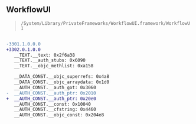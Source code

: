 ## WorkflowUI

> `/System/Library/PrivateFrameworks/WorkflowUI.framework/WorkflowUI`

```diff

-3301.1.0.0.0
+3302.0.1.0.0
   __TEXT.__text: 0x2f6a38
   __TEXT.__auth_stubs: 0x6090
   __TEXT.__objc_methlist: 0xa158

   __DATA_CONST.__objc_superrefs: 0x4a8
   __DATA_CONST.__objc_arraydata: 0x1d0
   __AUTH_CONST.__auth_got: 0x3060
-  __AUTH_CONST.__auth_ptr: 0x2010
+  __AUTH_CONST.__auth_ptr: 0x20e0
   __AUTH_CONST.__const: 0x10040
   __AUTH_CONST.__cfstring: 0x4460
   __AUTH_CONST.__objc_const: 0x204e8

```
